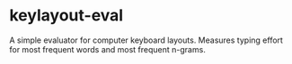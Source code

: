 keylayout-eval
==============

A simple evaluator for computer keyboard layouts. Measures typing effort for most frequent words and most frequent n-grams.
